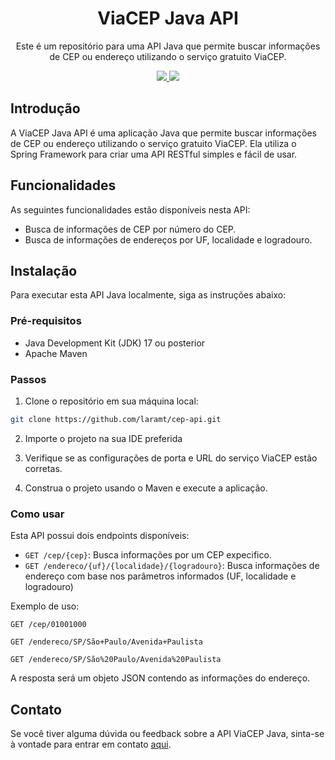 <h1 align="center">ViaCEP Java API</h1>
<p align="center">
Este é um repositório para uma API Java que permite buscar informações de CEP ou endereço utilizando o serviço gratuito ViaCEP.
</p>
<p align="center">
  <a href="https://www.java.com">
    <img src="https://img.shields.io/badge/Java-17-yellow.svg">
  </a>
  <a href="https://spring.io/">
    <img src="https://img.shields.io/badge/Spring-3.1.1-green.svg">
  </a>
</p>

## Introdução

A ViaCEP Java API é uma aplicação Java que permite buscar informações de CEP ou endereço utilizando o serviço gratuito ViaCEP. Ela utiliza o Spring Framework para criar uma API RESTful simples e fácil de usar.

## Funcionalidades

As seguintes funcionalidades estão disponíveis nesta API:

- Busca de informações de CEP por número do CEP.
- Busca de informações de endereços por UF, localidade e logradouro.

## Instalação

Para executar esta API Java localmente, siga as instruções abaixo:

### Pré-requisitos

- Java Development Kit (JDK) 17 ou posterior
- Apache Maven

### Passos

1. Clone o repositório em sua máquina local:

```bash
git clone https://github.com/laramt/cep-api.git
```
2. Importe o projeto na sua IDE preferida

3. Verifique se as configurações de porta e URL do serviço ViaCEP estão corretas.

4. Construa o projeto usando o Maven e execute a aplicação.


### Como usar
Esta API possui dois endpoints disponíveis:

- `GET /cep/{cep}`: Busca informações por um CEP expecifico.
- `GET /endereco/{uf}/{localidade}/{logradouro}`: Busca informações de endereço com base nos parâmetros informados (UF, localidade e logradouro)

Exemplo de uso:

```http
GET /cep/01001000

GET /endereco/SP/São+Paulo/Avenida+Paulista

GET /endereco/SP/São%20Paulo/Avenida%20Paulista
```

A resposta será um objeto JSON contendo as informações do endereço.

## Contato
Se você tiver alguma dúvida ou feedback sobre a API ViaCEP Java, sinta-se à vontade para entrar em contato [aqui](mailto:laramnckt@gmail.com).